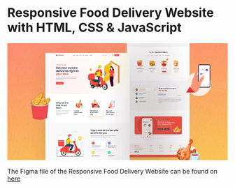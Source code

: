 # Responsive Food Delivery Website with HTML, CSS & JavaScript

![Responsive Food Delivery Website with HTML, CSS and JavaScript](https://raw.githubusercontent.com/wpcodevo/lc26-food-delivery-website/setup/restaurant%20food%20website.jpg "Responsive Food Delivery Website with HTML, CSS and JavaScript")

The Figma file of the Responsive Food Delivery Website can be found on [here](https://www.figma.com/file/xgJrfBlMQHq7o59q7Obk4J/fiverr?type=design&node-id=0-1&mode=design&t=CsS0hhAGf5MYdc3g-0)
